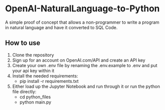 # OpenAI-NaturalLanguage-to-Python

A simple proof of concept that allows a non-programmer to write a program in natural language and have it converted to SQL Code.
## How to use

1. Clone the repository
2. Sign up for an account on OpenAI.com/API and create an API key
3. Create your own .env file by renaming the .env.example to .env and put your api key within it
4. Install the needed requirements:
    - pip install -r requirements.txt
5. Either load up the Jupyter Notebook and run through it or run the python file directly:
    - cd python_files
    - python main.py
